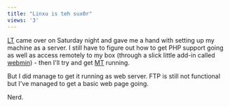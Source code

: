 ```yaml
---
title: "Linxu is teh sux0r"
views: '3'
---
```

<p><a href="http://www.theheresy.com/">LT</a> came over on Saturday night and gave me a hand with setting up my machine as a server.  I still have to figure out how to get PHP support going as well as access remotely to my box (through a slick little add-in called <a href="http://www.webmin.com/">webmin</a>) - then I'll try and get <a href="http://www.movabletype.org">MT</a> running.</p>
<p>But I did manage to get it running as web server.  FTP is still not functional but I've managed to get a basic web page going.</p>
<p>Nerd.</p>
